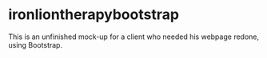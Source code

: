 # ironliontherapybootstrap
This is an unfinished mock-up for a client who needed his webpage redone, using Bootstrap.
